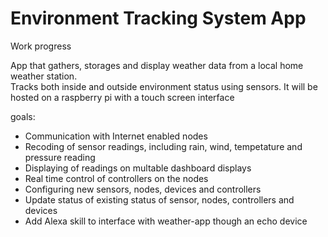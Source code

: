 # Environment Tracking System App
Work progress

App that gathers, storages and display weather data from a local home weather station.  
Tracks both inside and outside environment status using sensors.  It will be hosted on a raspberry pi with a touch screen interface 

goals:

- Communication with Internet enabled nodes
- Recoding of sensor readings, including rain, wind, tempetature and pressure reading
- Displaying of readings on multable dashboard displays
- Real time control of controllers on the nodes
- Configuring new sensors, nodes, devices and controllers
- Update status of existing status of sensor, nodes, controllers and devices 
- Add Alexa skill to interface with weather-app though an echo device


